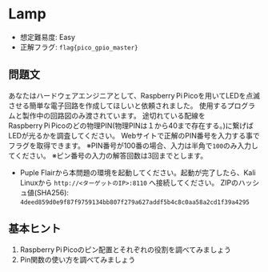 # Lamp
- 想定難易度: Easy
- 正解フラグ: `flag{pico_gpio_master}`
## 問題文
あなたはハードウェアエンジニアとして、Raspberry Pi Picoを用いてLEDを点滅させる簡単な電子回路を作成してほしいと依頼されました。
使用するプログラムと製作中の回路図のみ渡されています。
途切れている配線をRaspberry Pi Picoのどの物理PIN(物理PINは１から40まで存在する。)に繋げばLEDが光るかを調査してください。
Webサイトで正解のPIN番号を入力する事でフラグを取得できます。
※PIN番号が100番の場合、入力は半角で`100`のみ入力してください。
※ピン番号の入力の解答回数は3回までとします。
- Puple Flairから本問題の環境を起動してください。起動が完了したら、Kali Linuxから `http://<ターゲットのIP>:8110` へ接続してください。
ZIPのハッシュ値(SHA256): `4deed859d0e9f87f9759134bb807f279a627addf5b4c8c0aa58a2cd1f39a4295`
## 基本ヒント
1. Raspberry Pi Picoのピン配置とそれぞれの役割を調べてみましょう
1. Pin関数の使い方を調べてみましょう
